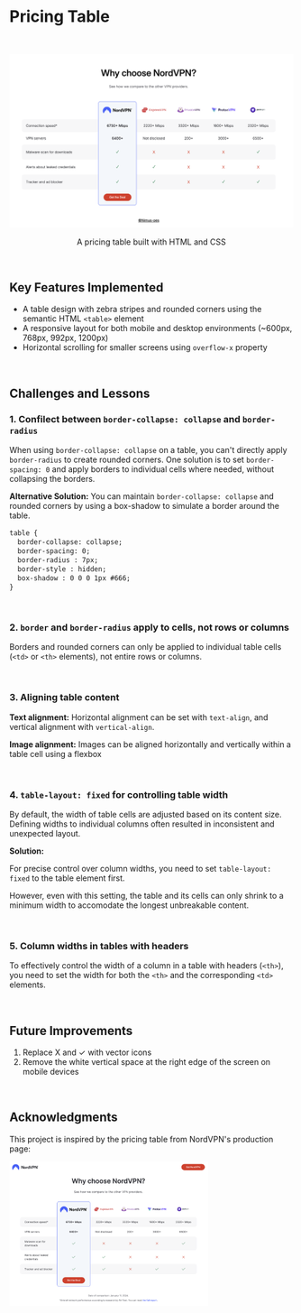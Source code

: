 # Pricing Table

<br>
<p align="center">
<img src="assets/pricing-table.png">
</p>
<p align="center">A pricing table built with HTML and CSS</p>

<p></p>
<br>

## Key Features Implemented

- A table design with zebra stripes and rounded corners using the semantic HTML `<table>` element
- A responsive layout for both mobile and desktop environments (~600px, 768px, 992px, 1200px)
- Horizontal scrolling for smaller screens using `overflow-x` property

<br>

## Challenges and Lessons

### 1. Confilect between `border-collapse: collapse` and `border-radius`

When using `border-collapse: collapse` on a table, you can't directly apply `border-radius` to create rounded corners. One solution is to set `border-spacing: 0` and apply borders to individual cells where needed, without collapsing the borders.

**Alternative Solution:**
You can maintain `border-collapse: collapse` and rounded corners by using a box-shadow to simulate a border around the table.

```
table {
  border-collapse: collapse;
  border-spacing: 0;
  border-radius : 7px;
  border-style : hidden;
  box-shadow : 0 0 0 1px #666;
}
```

<br>

### 2. `border` and `border-radius` apply to cells, not rows or columns

Borders and rounded corners can only be applied to individual table cells (`<td>` or `<th>` elements), not entire rows or columns.

<br>

### 3. Aligning table content

**Text alignment:** Horizontal alignment can be set with `text-align`, and vertical alignment with `vertical-align`.

**Image alignment:** Images can be aligned horizontally and vertically within a table cell using a flexbox

<br>

### 4. `table-layout: fixed` for controlling table width

By default, the width of table cells are adjusted based on its content size. Defining widths to individual columns often resulted in inconsistent and unexpected layout.

**Solution:**

For precise control over column widths, you need to set `table-layout: fixed` to the table element first.

However, even with this setting, the table and its cells can only shrink to a minimum width to accomodate the longest unbreakable content.

<br>

### 5. Column widths in tables with headers

To effectively control the width of a column in a table with headers (`<th>`), you need to set the width for both the `<th>` and the corresponding `<td>` elements.

<br>

## Future Improvements

1. Replace X and ✓ with vector icons
2. Remove the white vertical space at the right edge of the screen on mobile devices

<br>

## Acknowledgments

This project is inspired by the pricing table from NordVPN's production page:

<p>
<img src="assets/nordvpn-prod.png" width="70%">
</p>
